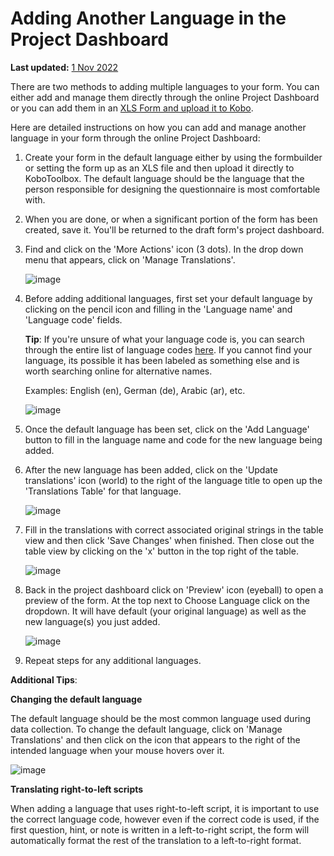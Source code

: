 # Adding Another Language in the Project Dashboard
**Last updated:** <a href="https://github.com/kobotoolbox/docs/blob/a412eff1342fa59da1fe2ffe1e10c1829b2e5e94/source/language_dashboard.md" class="reference">1 Nov 2022</a>

There are two methods to adding multiple languages to your form. You can either
add and manage them directly through the online Project Dashboard or you can add
them in an [XLS Form and upload it to Kobo](language_xls.md).

Here are detailed instructions on how you can add and manage another language in
your form through the online Project Dashboard:

1. Create your form in the default language either by using the formbuilder or
   setting the form up as an XLS file and then upload it directly to
   KoboToolbox. The default language should be the language that the person
   responsible for designing the questionnaire is most comfortable with.

2. When you are done, or when a significant portion of the form has been
   created, save it. You'll be returned to the draft form's project dashboard.

3. Find and click on the 'More Actions' icon (3 dots). In the drop down menu
   that appears, click on 'Manage Translations'.

   ![image](/images/language_dashboard/action.png)

4. Before adding additional languages, first set your default language by
   clicking on the pencil icon and filling in the 'Language name' and 'Language
   code' fields.

   **Tip**: If you're unsure of what your language code is, you can search
   through the entire list of language codes
   [here](https://www.iana.org/assignments/language-subtag-registry/language-subtag-registry).
   If you cannot find your language, its possible it has been labeled as
   something else and is worth searching online for alternative names.

   Examples: English (en), German (de), Arabic (ar), etc.

   ![image](/images/language_dashboard/example.gif)

5. Once the default language has been set, click on the 'Add Language' button to
   fill in the language name and code for the new language being added.

6. After the new language has been added, click on the 'Update translations'
   icon (world) to the right of the language title to open up the 'Translations
   Table' for that language.

   ![image](/images/language_dashboard/add_language.gif)

7. Fill in the translations with correct associated original strings in the
   table view and then click 'Save Changes' when finished. Then close out the
   table view by clicking on the 'x' button in the top right of the table.

   ![image](/images/language_dashboard/translation.png)

8. Back in the project dashboard click on 'Preview' icon (eyeball) to open a
   preview of the form. At the top next to Choose Language click on the
   dropdown. It will have default (your original language) as well as the new
   language(s) you just added.

   ![image](/images/language_dashboard/preview.gif)

9. Repeat steps for any additional languages.

**Additional Tips**:

**Changing the default language**

The default language should be the most common language used during data
collection. To change the default language, click on 'Manage Translations' and
then click on the icon that appears to the right of the intended language when
your mouse hovers over it.

![image](/images/language_dashboard/default.gif)

**Translating right-to-left scripts**

When adding a language that uses right-to-left script, it is important to use
the correct language code, however even if the correct code is used, if the
first question, hint, or note is written in a left-to-right script, the form
will automatically format the rest of the translation to a left-to-right format.
